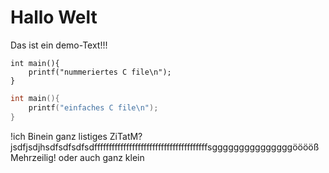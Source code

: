 # Hallo Welt

Das ist ein demo-Text!!!

```{.numberLines .C}
int main(){
	printf("nummeriertes C file\n");
}
```


```C
int main(){
	printf("einfaches C file\n");
}
```

<IMGQUOTE>
!ich Binein ganz listiges ZiTatM?jsdfjsdjhsdfsdfsdfsdfffffffffffffffffffffffffffffffffffffffsgggggggggggggggööööß
Mehrzeilig!
</IMGQUOTE>

<IMGQUOTE>
oder auch ganz klein
</IMGQUOTE>
